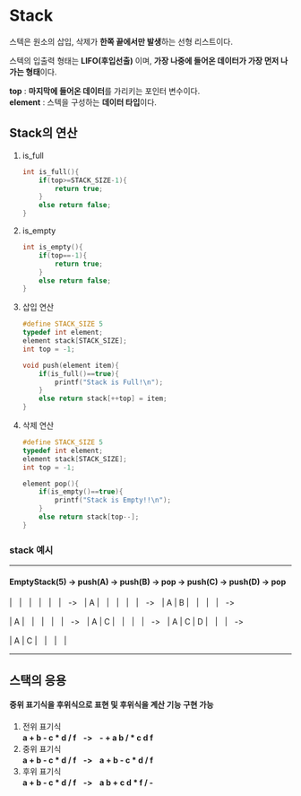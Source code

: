 # Stack
스텍은 원소의 삽입, 삭제가 **한쪽 끝에서만 발생**하는 선형 리스트이다.    

스텍의 입출력 형태는 **LIFO(후입선출)** 이며, **가장 나중에 들어온 데이터가 가장 먼저 나가는 형태**이다.

**top** : **마지막에 들어온 데이터**를 가리키는 포인터 변수이다.   
**element** : 스텍을 구성하는 **데이터 타입**이다.
## Stack의 연산
1. is_full
    ```c
    int is_full(){
        if(top>=STACK_SIZE-1){
            return true;
        }
        else return false;
    }
    ```
2. is_empty
    ```c
    int is_empty(){
        if(top==-1){
            return true;
        }
        else return false;
    }
    ```
3. 삽입 연산
    ```c
    #define STACK_SIZE 5
    typedef int element;
    element stack[STACK_SIZE];
    int top = -1;

    void push(element item){
        if(is_full()==true){
            printf("Stack is Full!\n");
        }
        else return stack[++top] = item;
    }
    ```
4. 삭제 연산
    ```c
    #define STACK_SIZE 5
    typedef int element;
    element stack[STACK_SIZE];
    int top = -1;

    element pop(){
        if(is_empty()==true){
            printf("Stack is Empty!!\n");
        }
        else return stack[top--];
    }
    ```


### stack 예시
---
#### EmptyStack(5) -> push(A) -> push(B) -> pop -> push(C) -> push(D) -> pop    


|ㅤ|ㅤ|ㅤ|ㅤ|ㅤ|ㅤ->ㅤ| A |ㅤ|ㅤ|ㅤ|ㅤ|ㅤ->ㅤ| A | B |ㅤ|ㅤ|ㅤ|ㅤ->    

| A |ㅤ|ㅤ|ㅤ|ㅤ|ㅤ->ㅤ| A | C |ㅤ|ㅤ|ㅤ|ㅤ->ㅤ| A | C | D |ㅤ|ㅤ|ㅤ->    

| A | C |ㅤ|ㅤ|ㅤ|

---
## 스택의 응용
#### 중위 표기식을 후위식으로 표현 및 후위식을 계산 기능 구현 가능
1. 전위 표기식   
    **a + b - c * d / fㅤ->ㅤ- + a b / * c d f**
2. 중위 표기식    
    **a + b - c * d / fㅤ->ㅤa + b - c * d / f**
3. 후위 표기식   
    **a + b - c * d / fㅤ->ㅤa b + c d * f / -** 

